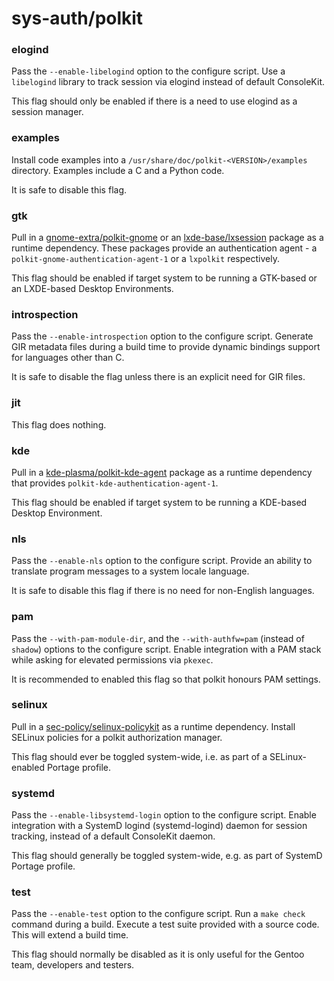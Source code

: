 # sys-auth/polkit

### elogind
Pass the `--enable-libelogind` option to the configure script. Use a `libelogind` library to track session via elogind instead of default ConsoleKit.

This flag should only be enabled if there is a need to use elogind as a session manager.

### examples
Install code examples into a `/usr/share/doc/polkit-<VERSION>/examples` directory. Examples include a C and a Python code.

It is safe to disable this flag.

### gtk
Pull in a [gnome-extra/polkit-gnome](../gnome-extra/polkit-gnome.md) or an [lxde-base/lxsession](../lxde-base/lxsession.md) package as a runtime dependency. These packages provide an authentication agent - a `polkit-gnome-authentication-agent-1` or a `lxpolkit` respectively.

This flag should be enabled if target system to be running a GTK-based or an LXDE-based Desktop Environments.

### introspection
Pass the `--enable-introspection` option to the configure script. Generate GIR metadata files during a build time to provide dynamic bindings support for languages other than C.

It is safe to disable the flag unless there is an explicit need for GIR files.

### jit
This flag does nothing.

### kde
Pull in a [kde-plasma/polkit-kde-agent](../kde-plasma/polkit-kde-agent.md) package as a runtime dependency that provides `polkit-kde-authentication-agent-1`.

This flag should be enabled if target system to be running a KDE-based Desktop Environment.

### nls
Pass the `--enable-nls` option to the configure script. Provide an ability to translate program messages to a system locale language.

It is safe to disable this flag if there is no need for non-English languages.

### pam
Pass the `--with-pam-module-dir`, and the `--with-authfw=pam` (instead of `shadow`) options to the configure script. Enable integration with a PAM stack while asking for elevated permissions via `pkexec`.

It is recommended to enabled this flag so that polkit honours PAM settings.

### selinux
Pull in a [sec-policy/selinux-policykit](../sec-policy/selinux-policykit.md) as a runtime dependency. Install SELinux policies for a polkit authorization manager.

This flag should ever be toggled system-wide, i.e. as part of a SELinux-enabled Portage profile.

### systemd
Pass the `--enable-libsystemd-login` option to the configure script. Enable integration with a SystemD logind (systemd-logind) daemon for session tracking, instead of a default ConsoleKit daemon.

This flag should generally be toggled system-wide, e.g. as part of SystemD Portage profile.

### test
Pass the `--enable-test` option to the configure script. Run a `make check` command during a build. Execute a test suite provided with a source code. This will extend a build time.

This flag should normally be disabled as it is only useful for the Gentoo team, developers and testers.
